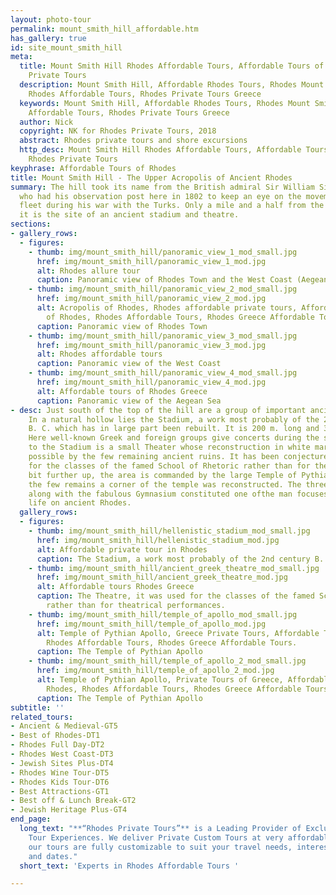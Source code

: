 ```yaml
---
layout: photo-tour
permalink: mount_smith_hill_affordable.htm
has_gallery: true
id: site_mount_smith_hill
meta:
  title: Mount Smith Hill Rhodes Affordable Tours, Affordable Tours of Rhodes, Rhodes
    Private Tours
  description: Mount Smith Hill, Affordable Rhodes Tours, Rhodes Mount Smith Hill,
    Rhodes Affordable Tours, Rhodes Private Tours Greece
  keywords: Mount Smith Hill, Affordable Rhodes Tours, Rhodes Mount Smith Hill, Rhodes
    Affordable Tours, Rhodes Private Tours Greece
  author: Nick
  copyright: NK for Rhodes Private Tours, 2018
  abstract: Rhodes private tours and shore excursions
  http_desc: Mount Smith Hill Rhodes Affordable Tours, Affordable Tours of Rhodes,
    Rhodes Private Tours
keyphrase: Affordable Tours of Rhodes
title: Mount Smith Hill - The Upper Acropolis of Ancient Rhodes
summary: The hill took its name from the British admiral Sir William Sidney Smith
  who had his observation post here in 1802 to keep an eye on the movements of Napoleon's
  fleet during his war with the Turks. Only a mile and a half from the city of Rhodes,
  it is the site of an ancient stadium and theatre.
sections:
- gallery_rows:
  - figures:
    - thumb: img/mount_smith_hill/panoramic_view_1_mod_small.jpg
      href: img/mount_smith_hill/panoramic_view_1_mod.jpg
      alt: Rhodes allure tour
      caption: Panoramic view of Rhodes Town and the West Coast (Aegean Sea)
    - thumb: img/mount_smith_hill/panoramic_view_2_mod_small.jpg
      href: img/mount_smith_hill/panoramic_view_2_mod.jpg
      alt: Acropolis of Rhodes, Rhodes affordable private tours, Affordable Tours
        of Rhodes, Rhodes Affordable Tours, Rhodes Greece Affordable Tours.
      caption: Panoramic view of Rhodes Town
    - thumb: img/mount_smith_hill/panoramic_view_3_mod_small.jpg
      href: img/mount_smith_hill/panoramic_view_3_mod.jpg
      alt: Rhodes affordable tours
      caption: Panoramic view of the West Coast
    - thumb: img/mount_smith_hill/panoramic_view_4_mod_small.jpg
      href: img/mount_smith_hill/panoramic_view_4_mod.jpg
      alt: Affordable tours of Rhodes Greece
      caption: Panoramic view of the Aegean Sea
- desc: Just south of the top of the hill are a group of important ancient monuments.
    In a natural hollow lies the Stadium, a work most probably of the 2nd century
    B. C. which has in large part been rebuilt. It is 200 m. long and 35 m. wide.
    Here well-known Greek and foreign groups give concerts during the summer.  Next
    to the Stadium is a small Theater whose reconstruction in white marble was made
    possible by the few remaining ancient ruins. It has been conjectured it was used
    for the classes of the famed School of Rhetoric rather than for theatrical performances.   A
    bit further up, the area is commanded by the large Temple of Pythian Apollo. From
    the few remains a corner of the temple was reconstructed. The three above buildings
    along with the fabulous Gymnasium constituted one ofthe man focuses of artistic
    life on ancient Rhodes.
  gallery_rows:
  - figures:
    - thumb: img/mount_smith_hill/hellenistic_stadium_mod_small.jpg
      href: img/mount_smith_hill/hellenistic_stadium_mod.jpg
      alt: Affordable private tour in Rhodes
      caption: The Stadium, a work most probably of the 2nd century B. C.
    - thumb: img/mount_smith_hill/ancient_greek_theatre_mod_small.jpg
      href: img/mount_smith_hill/ancient_greek_theatre_mod.jpg
      alt: Affordable tours Rhodes Greece
      caption: The Theatre, it was used for the classes of the famed School of Rhetoric
        rather than for theatrical performances.
    - thumb: img/mount_smith_hill/temple_of_apollo_mod_small.jpg
      href: img/mount_smith_hill/temple_of_apollo_mod.jpg
      alt: Temple of Pythian Apollo, Greece Private Tours, Affordable Tours of Rhodes,
        Rhodes Affordable Tours, Rhodes Greece Affordable Tours.
      caption: The Temple of Pythian Apollo
    - thumb: img/mount_smith_hill/temple_of_apollo_2_mod_small.jpg
      href: img/mount_smith_hill/temple_of_apollo_2_mod.jpg
      alt: Temple of Pythian Apollo, Private Tours of Greece, Affordable Tours of
        Rhodes, Rhodes Affordable Tours, Rhodes Greece Affordable Tours.
      caption: The Temple of Pythian Apollo
subtitle: ''
related_tours:
- Ancient & Medieval-GT5
- Best of Rhodes-DT1
- Rhodes Full Day-DT2
- Rhodes West Coast-DT3
- Jewish Sites Plus-DT4
- Rhodes Wine Tour-DT5
- Rhodes Kids Tour-DT6
- Best Attractions-GT1
- Best off & Lunch Break-GT2
- Jewish Heritage Plus-GT4
end_page:
  long_text: "**“Rhodes Private Tours”** is a Leading Provider of Exclusive and Personalized
    Tour Experiences. We deliver Private Custom Tours at very affordable rates. All
    our tours are fully customizable to suit your travel needs, interests, schedules,
    and dates."
  short_text: 'Experts in Rhodes Affordable Tours '

---
```

